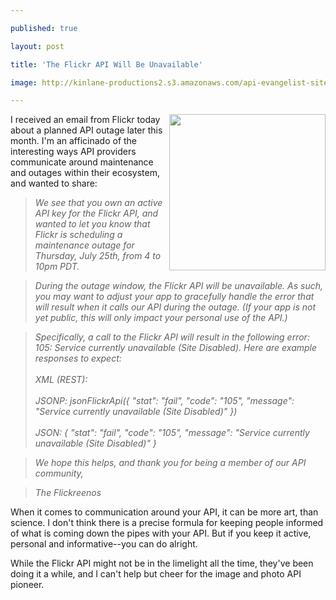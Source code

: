 ---
published: true
layout: post
title: 'The Flickr API Will Be Unavailable'
image: http://kinlane-productions2.s3.amazonaws.com/api-evangelist-site/blog/flickr-logo.jpg
---

<p><img src="https://s3.amazonaws.com/kinlane-productions2/flickr.jpg" alt="" width="250" align="right" />
<p>I received an email from Flickr today about a planned API outage later this month. I'm an afficinado of the interesting ways API providers communicate around maintenance and outages within their ecosystem, and wanted to share:
<blockquote><em>We see that you own an active API key for the Flickr API, and wanted to let you know that Flickr is scheduling a maintenance outage for Thursday, July 25th, from 4 to 10pm PDT.</em></blockquote>
<blockquote><em>During the outage window, the Flickr API will be unavailable. As such, you may want to adjust your app to gracefully handle the error that will result when it calls our API during the outage. (If your app is not yet public, this will only impact your personal use of the API.)</em></blockquote>
<blockquote><em>Specifically, a call to the Flickr API will result in the following error: 105: Service currently unavailable (Site Disabled). Here are example responses to expect: </em><br /> <br /><em>XML (REST): <!--?xml version="1.0" encoding="utf-8" ?--> </em><br /><!--?xml version="1.0" encoding="utf-8" ?--> <br /><em>JSONP: jsonFlickrApi({ "stat": "fail", "code": "105", "message": "Service currently unavailable (Site Disabled)" }) </em><br /><br /><em>JSON: { "stat": "fail", "code": "105", "message": "Service currently unavailable (Site Disabled)" } </em><br /></blockquote>
<blockquote><em>We hope this helps, and thank you for being a member of our API community,</em></blockquote>
<blockquote><em>The Flickreenos</em></blockquote>
<p>When it comes to communication around your API, it can be more art, than science. I don't think there is a precise formula for keeping people informed of what is coming down the pipes with your API. But if you keep it active, personal and informative--you can do alright.
<p>While the Flickr API might not be in the limelight all the time, they've been doing it a while, and I can't help but cheer for the image and photo API pioneer.

